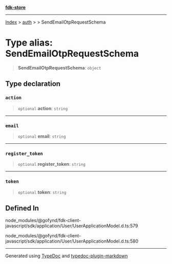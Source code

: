 [**fdk-store**](../../../README.md)
***

[Index](../../../API.md) > [auth](../../README.md) > [<internal>](../README.md) > SendEmailOtpRequestSchema

# Type alias: SendEmailOtpRequestSchema

> **SendEmailOtpRequestSchema**: `object`

## Type declaration

### `action`

> `optional` **action**: `string`

***

### `email`

> `optional` **email**: `string`

***

### `register_token`

> `optional` **register\_token**: `string`

***

### `token`

> `optional` **token**: `string`

## Defined In

node\_modules/@gofynd/fdk-client-javascript/sdk/application/User/UserApplicationModel.d.ts:579

node\_modules/@gofynd/fdk-client-javascript/sdk/application/User/UserApplicationModel.d.ts:580

***
Generated using [TypeDoc](https://typedoc.org/) and [typedoc-plugin-markdown](https://www.npmjs.com/package/typedoc-plugin-markdown)
